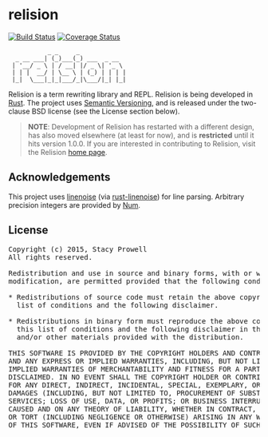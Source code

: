 # relision
[![Build Status](https://travis-ci.org/relision/reli.svg?branch=master)](https://travis-ci.org/relision/reli)
[![Coverage Status](https://coveralls.io/repos/relision/reli/badge.svg)](https://coveralls.io/r/relision/reli)

```text
           _ _     _
  _ __ ___| (_)___(_) ___  _ __
 | '__/ _ \ | / __| |/ _ \| '_ \
 | | |  __/ | \__ \ | (_) | | | |
 |_|  \___|_|_|___/_|\___/|_| |_|
```

Relision is a term rewriting library and REPL.  Relision is being developed in [Rust][rust].  The project uses [Semantic Versioning][semantic-version], and is released under the two-clause BSD license (see the License section below).

> **NOTE**: Development of Relision has restarted with a different design, has also moved elsewhere (at least for now), and is **restricted** until it hits version 1.0.0.  If you are interested in contributing to Relision, visit the Relision [home page](https://relision.stacyprowell.com).

## Acknowledgements

This project uses [linenoise][] (via [rust-linenoise][]) for line parsing.  Arbitrary precision integers are provided by [Num][num].


## License
<pre>
Copyright (c) 2015, Stacy Prowell
All rights reserved.

Redistribution and use in source and binary forms, with or without
modification, are permitted provided that the following conditions are met:

* Redistributions of source code must retain the above copyright notice, this
  list of conditions and the following disclaimer.

* Redistributions in binary form must reproduce the above copyright notice,
  this list of conditions and the following disclaimer in the documentation
  and/or other materials provided with the distribution.

THIS SOFTWARE IS PROVIDED BY THE COPYRIGHT HOLDERS AND CONTRIBUTORS "AS IS"
AND ANY EXPRESS OR IMPLIED WARRANTIES, INCLUDING, BUT NOT LIMITED TO, THE
IMPLIED WARRANTIES OF MERCHANTABILITY AND FITNESS FOR A PARTICULAR PURPOSE ARE
DISCLAIMED. IN NO EVENT SHALL THE COPYRIGHT HOLDER OR CONTRIBUTORS BE LIABLE
FOR ANY DIRECT, INDIRECT, INCIDENTAL, SPECIAL, EXEMPLARY, OR CONSEQUENTIAL
DAMAGES (INCLUDING, BUT NOT LIMITED TO, PROCUREMENT OF SUBSTITUTE GOODS OR
SERVICES; LOSS OF USE, DATA, OR PROFITS; OR BUSINESS INTERRUPTION) HOWEVER
CAUSED AND ON ANY THEORY OF LIABILITY, WHETHER IN CONTRACT, STRICT LIABILITY,
OR TORT (INCLUDING NEGLIGENCE OR OTHERWISE) ARISING IN ANY WAY OUT OF THE USE
OF THIS SOFTWARE, EVEN IF ADVISED OF THE POSSIBILITY OF SUCH DAMAGE.
</pre>


[toml]: https://github.com/toml-lang/toml
[toml-rs]: https://github.com/alexcrichton/toml-rs
[rust]: http://www.rust-lang.org
[num]: https://github.com/rust-lang/num
[linenoise]: https://github.com/antirez/linenoise
[rust-linenoise]:	https://github.com/octplane/rust-linenoise
[semantic-version]:	http://semver.org
